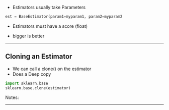 
* Estimators usually take Parameters

```python
est = BaseEstimator(param1=myparam1, param2=myparam2
```
<!-- {"left" : 0, "top" : 4.36, "height" : 0.54, "width" : 9.44} -->

 * Estimators must have a score (float)
  - bigger is better

---
## Cloning an Estimator
 * We can call a clone() on the estimator
 * Does a Deep copy

```python
import sklearn.base
sklearn.base.clone(estimator)
```
<!-- {"left" : 0, "top" : 1.86, "height" : 0.81, "width" : 5.61} -->

Notes:

---
